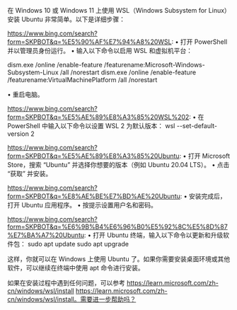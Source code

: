在 Windows 10 或 Windows 11 上使用 WSL（Windows Subsystem for Linux）安装 Ubuntu 非常简单。以下是详细步骤：

<https://www.bing.com/search?form=SKPBOT&q=%E5%90%AF%E7%94%A8%20WSL>:
• 打开 PowerShell 并以管理员身份运行。
• 输入以下命令以启用 WSL 和虚拟机平台：

dism.exe /online /enable-feature /featurename:Microsoft-Windows-Subsystem-Linux /all /norestart
dism.exe /online /enable-feature /featurename:VirtualMachinePlatform /all /norestart

• 重启电脑。

<https://www.bing.com/search?form=SKPBOT&q=%E5%AE%89%E8%A3%85%20WSL%202>:
• 在 PowerShell 中输入以下命令以设置 WSL 2 为默认版本：
wsl --set-default-version 2

<https://www.bing.com/search?form=SKPBOT&q=%E5%AE%89%E8%A3%85%20Ubuntu>:
• 打开 Microsoft Store，搜索 “Ubuntu” 并选择你想要的版本（例如 Ubuntu 20.04 LTS）。
• 点击 “获取” 并安装。

<https://www.bing.com/search?form=SKPBOT&q=%E8%AE%BE%E7%BD%AE%20Ubuntu>:
• 安装完成后，打开 Ubuntu 应用程序。
• 按提示设置用户名和密码。

<https://www.bing.com/search?form=SKPBOT&q=%E6%9B%B4%E6%96%B0%E5%92%8C%E5%8D%87%E7%BA%A7%20Ubuntu>:
• 打开 Ubuntu 终端，输入以下命令以更新和升级软件包：
sudo apt update
sudo apt upgrade

这样，你就可以在 Windows 上使用 Ubuntu 了。如果你需要安装桌面环境或其他软件，可以继续在终端中使用 apt 命令进行安装。

如果在安装过程中遇到任何问题，可以参考 <https://learn.microsoft.com/zh-cn/windows/wsl/install> <https://learn.microsoft.com/zh-cn/windows/wsl/install。需要进一步帮助吗？>
